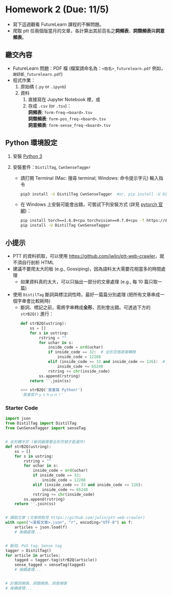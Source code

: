 # Homework 2 (Due: 11/5)

- 寫下這週觀看 FutureLearn 課程的不解問題。
- 爬取 ptt 任兩個版當月的文章，各計算出其前百名之**詞頻表**、**詞類頻表**與**詞意頻表**。


## 繳交內容

- FutureLearn 問題：PDF 檔 (檔案請命名為：`<姓名>_futurelearn.pdf` 例如，`謝舒凱_futurelearn.pdf`)
- 程式作業：
    1. 原始碼 (`.py` or `.ipynb`)
    2. 資料
        1. 直接寫在 Jupyter Notebook 裡，或
        2. 存成 `.csv` (or `.tsv`)：  
            **詞頻表**: `form-freq-<board>.tsv`  
            **詞類頻表**: `form-pos_freq-<board>.tsv`  
            **詞意頻表**: `form-sense_freq-<board>.tsv`



## Python 環境設定

1. 安裝 [Python 3](https://www.python.org/downloads/)

2. 安裝套件：`DistilTag`, `CwnSenseTagger`
    - 請打開 Terminal (Mac: 搜尋 terminal; Windows: 命令提示字元) 輸入指令
        ```bash
        pip3 install -U DistilTag CwnSenseTagger  #or, pip install -U DistilTag CwnSenseTagger
        ```
    - 在 Windows 上安裝可能會出錯，可嘗試下列安裝方式 (詳見 [pytorch 官網](https://pytorch.org/get-started/locally/))：
        ```bash
        pip install torch==1.6.0+cpu torchvision==0.7.0+cpu -f https://download.pytorch.org/whl/torch_stable.html
        pip install -U DistilTag CwnSenseTagger
        ```


## 小提示

- PTT 的資料抓取，可以使用 <https://github.com/jwlin/ptt-web-crawler>，就不須自行剖析 HTML
- 建議不要爬太大的板 (e.g., Gossiping)，因為語料太大需要花相當多的時間處理
    - 如果資料真的太大，可以只抽出一部分的文章處理 (e.g., 每 10 篇只取一篇)
- 使用 `DistilTag` 斷詞與標注詞性時，最好一篇篇分別處理 (把所有文章串成一個字串會比較耗時)
    - 斷詞、標記之前，需將字串轉成**全形**，否則會出錯。可透過下方的 `strB2Q()` 進行：
        ```python
        def strB2Q(ustring):
            ss = []
            for s in ustring:
                rstring = ""
                for uchar in s:
                    inside_code = ord(uchar)
                    if inside_code == 32:  # 全形空格直接轉換
                        inside_code = 12288
                    elif (inside_code >= 33 and inside_code <= 126):  # 全形字元（除空格）根據關係轉化
                        inside_code += 65248
                    rstring += chr(inside_code)
                ss.append(rstring)
            return ''.join(ss)
        
        >>> strB2Q('我會寫 Python!')
        '我會寫Ｐｙｔｈｏｎ！'
        ```


### Starter Code

```python
import json
from DistilTag import DistilTag
from CwnSenseTagger import senseTag


# 全形轉半形 (斷詞器需要全形符號才能運作)
def strB2Q(ustring):
    ss = []
    for s in ustring:
        rstring = ""
        for uchar in s:
            inside_code = ord(uchar)
            if inside_code == 32:
                inside_code = 12288
            elif (inside_code >= 33 and inside_code <= 126):
                inside_code += 65248
            rstring += chr(inside_code)
        ss.append(rstring)
    return ''.join(ss)


# 讀取文章 (文章爬取見 https://github.com/jwlin/ptt-web-crawler)
with open("<某板文章>.json", "r", encoding="UTF-8") as f:
    articles = json.load(f)
    # 後續處理...


# 斷詞、PoS tag、Sense tag
tagger = DistilTag()
for article in articles:
    tagged = tagger.tag(strB2Q(article))
    sense_tagged = senseTag(tagged)
    # 後續處理...


# 計算詞頻表、詞類頻表、詞意頻表
# 後續處理...
```
